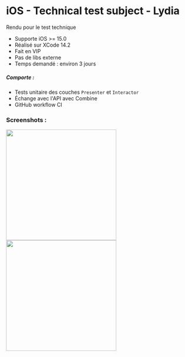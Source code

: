 # iOS - Technical test subject - Lydia

Rendu pour le test technique

- Supporte iOS >= 15.0
- Réalisé sur XCode 14.2
- Fait en VIP
- Pas de libs externe
- Temps demandé : environ 3 jours

##### Comporte :
- Tests unitaire des couches `Presenter` et `Interactor`
- Échange avec l'API avec Combine
- GitHub workflow CI

### Screenshots :
<tr>
  <td><img src="https://github.com/RomainBSQT/aidyL/assets/4136360/03281777-bfec-42a5-b09a-56c2375f8c8d" width=300></td>
  <td><img src="https://github.com/RomainBSQT/aidyL/assets/4136360/3dea6625-dd69-4f7b-837b-e1804ee737a8" width=300></td>
</tr>
